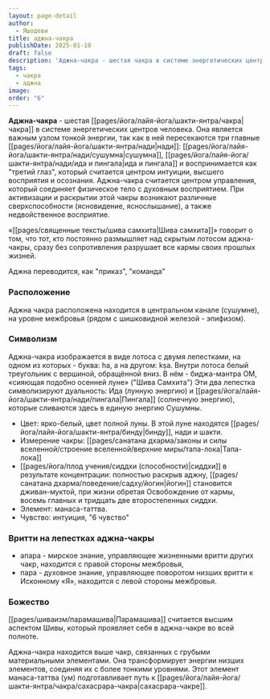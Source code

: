 ```yaml
---
layout: page-detail
author:
  - Яшодеви
title: аджна-чакра
publishDate: 2025-01-10
draft: false
description: 'Аджна-чакра - шестая чакра в системе энергетических центров человека. Она является важным узлом тонкой энергии, так как в ней пересекаются три главные нади: сушумна, ида и пингала и воспринимается как "третий глаз", который считается центром интуиции, высшего восприятия и осознания.'
tags:
  - чакра
  - аджна
image: 
order: "6"
---
```

**Аджна-чакра** - шестая [[pages/йога/лайя-йога/шакти-янтра/чакра|чакра]] в системе энергетических центров человека. Она является важным узлом тонкой энергии, так как в ней пересекаются три главные [[pages/йога/лайя-йога/шакти-янтра/нади|нади]]: [[pages/йога/лайя-йога/шакти-янтра/нади/сушумна|сушумна]], [[pages/йога/лайя-йога/шакти-янтра/нади/ида и пингала|ида и пингала]] и воспринимается как "третий глаз", который считается центром интуиции, высшего восприятия и осознания. Аджна-чакра считается центром управления, который соединяет физическое тело с духовным восприятием.
При активизации и раскрытии этой чакры возникают различные сверхспособности (ясновидение, яснослышание), а также недвойственное восприятие.  

«[[pages/священные тексты/шива самхита|Шива самхита]]» говорит о том, что тот, кто постоянно размышляет над скрытым лотосом аджна-чакры, сразу без сопротивления разрушает все кармы своих прошлых жизней.

Аджна переводится, как "приказ", "команда"

### Расположение

Аджна чакра расположена находится в центральном канале (сушумне), на уровне межбровья (рядом с шишковидной железой - эпифизом).
### Символизм
Аджна-чакра изображается в виде лотоса с двумя лепестками, на одном из которых - буква: ha, а на другом: kṣa. Внутри лотоса белый треугольник с вершиной, обращённой вниз. В нём - биджа-мантра OM, «сияющая подобно осенней луне» ("Шива Самхита")
Эти два лепестка символизируют дуальность: Ида (лунную энергию) и [[pages/йога/лайя-йога/шакти-янтра/нади/пингала|Пингала]] (солнечную энергию), которые сливаются здесь в единую энергию Сушумны. 

- Цвет: ярко-белый, цвет полной луны. В этой луне находятся [[pages/йога/лайя-йога/шакти-янтра/бинду|бинду]], нади и шакти.
- Измерение чакры: [[pages/санатана дхарма/законы и силы вселенной/строение вселенной/верхние миры/тапа-лока|Тапа-лока]]
- [[pages/йога/плод учения/сиддхи (способности)|сиддхи]] в результате концентрации: полностью раскрыв аджну, [[pages/санатана дхарма/поведение/садху/йогин|йогин]] становится дживан-муктой, при жизни обретая Освобождение от кармы, восемь главных и тридцать две второстепенных сиддхи.
- Элемент: манаса-таттва.
- Чувство: интуиция, "6 чувство"
### Вритти на лепестках аджна-чакры 
- апара - мирское знание, управляющее жизненными вритти других чакр, находится с правой стороны межбровья,
- пара - духовное знание, управляющее поворотом низших вритти к Исконному «Я», находится с левой стороны межбровья.

### Божество
[[pages/шиваизм/парамашива|Парамашива]] считается высшим аспектом Шивы, который проявляет себя в аджна-чакре во всей полноте. 

Аджна-чакра находится выше чакр, связанных с грубыми материальными элементами. Она трансформирует энергии низших элементов, соединяя их с более тонкими уровнями.
Этот элемент манаса-таттва (ум) подготавливает путь к [[pages/йога/лайя-йога/шакти-янтра/чакра/сахасрара-чакра|сахасрара-чакре]].
